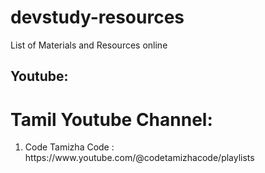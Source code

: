 # devstudy-resources
List of Materials and Resources online

## Youtube:

# Tamil Youtube Channel:
<ol>
  <li>
    <span>Code Tamizha Code</span>
    <span>: https://www.youtube.com/@codetamizhacode/playlists</span>
  </li>
</ol>

